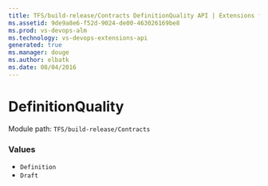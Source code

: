 ```yaml
---
title: TFS/build-release/Contracts DefinitionQuality API | Extensions for Visual Studio Team Services
ms.assetid: 9de9a8e6-f52d-9024-de00-463026169be8
ms.prod: vs-devops-alm
ms.technology: vs-devops-extensions-api
generated: true
ms.manager: douge
ms.author: elbatk
ms.date: 08/04/2016
---
```


# DefinitionQuality

Module path: `TFS/build-release/Contracts`

### Values

* `Definition` 
* `Draft` 
